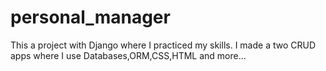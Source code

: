 # personal_manager
This a project with Django where I practiced my skills. I made a two CRUD apps where I use Databases,ORM,CSS,HTML and more...
